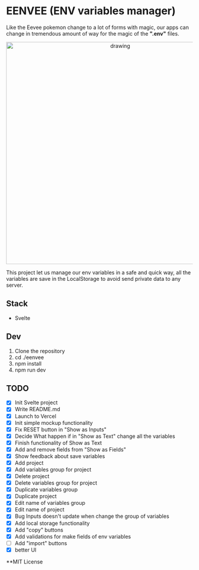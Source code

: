 # EENVEE (ENV variables manager)

Like the Eevee pokemon change to a lot of forms with magic, our apps can change in tremendous amount of way for the magic of the **".env"** files.

<p align="center">
    <img src="https://gamingintel.com/wp-content/uploads/2022/04/Pokemon-GO-All-Eevee-Names-Guide-How-to-Get-Every-Evolution.jpg" alt="drawing" width="600"/>    
</p>

This project let us manage our env variables in a safe and quick way, all the variables are save in the LocalStorage to avoid send private data to any server.

## Stack

- Svelte

## Dev

1. Clone the repository
1. cd ./eenvee
1. npm install
1. npm run dev

## TODO

- [x] Init Svelte project
- [x] Write README.md
- [x] Launch to Vercel
- [x] Init simple mockup functionality
- [x] Fix RESET button in "Show as Inputs"
- [x] Decide What happen if in "Show as Text" change all the variables
- [x] Finish functionality of Show as Text
- [x] Add and remove fields from "Show as Fields"
- [x] Show feedback about save variables
- [x] Add project
- [x] Add variables group for project
- [x] Delete project
- [x] Delete variables group for project
- [x] Duplicate variables group
- [x] Duplicate project
- [x] Edit name of variables group
- [x] Edit name of project
- [x] Bug Inputs doesn't update when change the group of variables
- [x] Add local storage functionality
- [x] Add "copy" buttons
- [x] Add validations for make fields of env variables
- [ ] Add "import" buttons
- [x] better UI

\*\*MIT License
